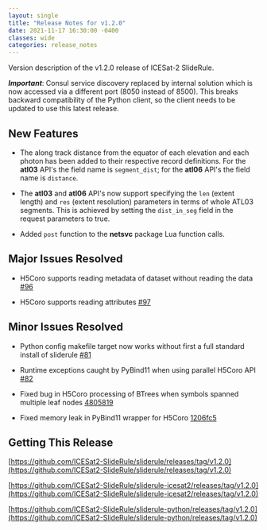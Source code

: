 ```yaml
---
layout: single
title: "Release Notes for v1.2.0"
date: 2021-11-17 16:30:00 -0400
classes: wide
categories: release_notes
---
```


Version description of the v1.2.0 release of ICESat-2 SlideRule.

***Important***: Consul service discovery replaced by internal solution which is now accessed via a different port (8050 instead of 8500).  This breaks backward compatibility of the Python client, so the client needs to be updated to use this latest release.

## New Features

* The along track distance from the equator of each elevation and each photon has been added to their respective record definitions.  For the **atl03** API's the field name is `segment_dist`; for the **atl06** API's the field name is `distance`.

* The **atl03** and **atl06** API's now support specifying the `len` (extent length) and `res` (extent resolution) parameters in terms of whole ATL03 segments.  This is achieved by setting the `dist_in_seg` field in the request parameters to true.

* Added `post` function to the **netsvc** package Lua function calls.

## Major Issues Resolved

* H5Coro supports reading metadata of dataset without reading the data [#96](https://github.com/ICESat2-SlideRule/sliderule/issues/96)

* H5Coro supports reading attributes [#97](https://github.com/ICESat2-SlideRule/sliderule/issues/97)

## Minor Issues Resolved

* Python config makefile target now works without first a full standard install of sliderule [#81](https://github.com/ICESat2-SlideRule/sliderule/issues/81)

* Runtime exceptions caught by PyBind11 when using parallel H5Coro API [#82](https://github.com/ICESat2-SlideRule/sliderule/issues/82)

* Fixed bug in H5Coro processing of BTrees when symbols spanned multiple leaf nodes [4805819](https://github.com/ICESat2-SlideRule/sliderule/commit/4805819dac3029c4767f9957271f73548c46748f)

* Fixed memory leak in PyBind11 wrapper for H5Coro [1206fc5](https://github.com/ICESat2-SlideRule/sliderule/commit/1206fc5864eb965dec2aa34f10116cc74ba7f2b7)

## Getting This Release

[https://github.com/ICESat2-SlideRule/sliderule/releases/tag/v1.2.0](https://github.com/ICESat2-SlideRule/sliderule/releases/tag/v1.2.0)

[https://github.com/ICESat2-SlideRule/sliderule-icesat2/releases/tag/v1.2.0](https://github.com/ICESat2-SlideRule/sliderule-icesat2/releases/tag/v1.2.0)

[https://github.com/ICESat2-SlideRule/sliderule-python/releases/tag/v1.2.0](https://github.com/ICESat2-SlideRule/sliderule-python/releases/tag/v1.2.0)

